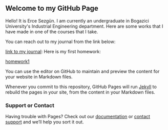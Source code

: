 ## Welcome to my GitHub Page
Hello! It is Erce Sezgün. I am currently an undergraduate in Bogazici University's Industrial Engineering department. Here are some works that I have made in one of the courses that I take. 

You can reach out to my journal from the link below:

[link to my journal](https://bu-ie-360.github.io/spring24-ErSez/): 
Here is my first homework:

[homework1](HW1/IE360_Assignment1.html)


You can use the editor on GitHub to maintain and preview the content for your website in Markdown files.

Whenever you commit to this repository, GitHub Pages will run [Jekyll](https://jekyllrb.com/) to rebuild the pages in your site, from the content in your Markdown files.


### Support or Contact

Having trouble with Pages? Check out our [documentation](https://docs.github.com/categories/github-pages-basics/) or [contact support](https://support.github.com/contact) and we’ll help you sort it out.
